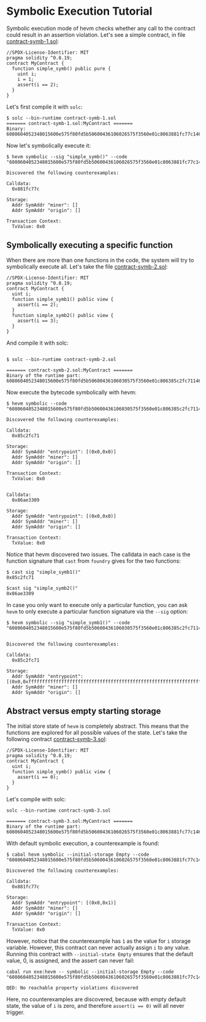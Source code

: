 # Symbolic Execution Tutorial

Symbolic execution mode of hevm checks whether any call to the contract could
result in an assertion violation. Let's see a simple contract, in file
[contract-symb-1.sol](code_examples/contract-symb-1.sol):

```solidity
//SPDX-License-Identifier: MIT
pragma solidity ^0.8.19;
contract MyContract {
  function simple_symb() public pure {
    uint i;
    i = 1;
    assert(i == 2);
  }
}
```

Let's first compile it with `solc`:

```shell
$ solc --bin-runtime contract-symb-1.sol
======= contract-symb-1.sol:MyContract =======
Binary:
6080604052348015600e575f80fd5b50600436106026575f3560e01c8063881fc77c14602a575b5f80fd5b60306032565b005b5f600190506002811460455760446048565b5b50565b7f4e487b71000000000000000000000000000000000000000000000000000000005f52600160045260245ffdfea26469706673582212202bc2d2c44310edeba83b816dca9ef8abcc9cc1c775bae801b393bf4d5ff2d32364736f6c63430008180033
```

Now let's symbolically execute it:
```shell
$ hevm symbolic --sig "simple_symb()" --code "6080604052348015600e575f80fd5b50600436106026575f3560e01c8063881fc77c14602a575b5f80fd5b60306032565b005b5f600190506002811460455760446048565b5b50565b7f4e487b71000000000000000000000000000000000000000000000000000000005f52600160045260245ffdfea26469706673582212202bc2d2c44310edeba83b816dca9ef8abcc9cc1c775bae801b393bf4d5ff2d32364736f6c63430008180033"

Discovered the following counterexamples:

Calldata:
  0x881fc77c

Storage:
  Addr SymAddr "miner": []
  Addr SymAddr "origin": []

Transaction Context:
  TxValue: 0x0
```

## Symbolically executing a specific function

When there are more than one functions in the code, the system will try to
symbolically execute all. Let's take the file
[contract-symb-2.sol](code_examples/contract-symb-2.sol):
```solidity
//SPDX-License-Identifier: MIT
pragma solidity ^0.8.19;
contract MyContract {
  uint i;
  function simple_symb1() public view {
    assert(i == 2);
  }
  function simple_symb2() public view {
    assert(i == 3);
  }
}
```

And compile it with solc:

```shell

$ solc --bin-runtime contract-symb-2.sol

======= contract-symb-2.sol:MyContract =======
Binary of the runtime part:
6080604052348015600e575f80fd5b50600436106030575f3560e01c806385c2fc7114603457806386ae330914603c575b5f80fd5b603a6044565b005b60426055565b005b60025f541460535760526066565b5b565b60035f541460645760636066565b5b565b7f4e487b71000000000000000000000000000000000000000000000000000000005f52600160045260245ffdfea2646970667358221220d70d3cfe85d6f0c8a34ce660d76d7f933db353e59397674009e3a3d982275d7e64736f6c63430008180033
```

Now execute the bytecode symbolically with hevm:

```shell
$ hevm symbolic --code "6080604052348015600e575f80fd5b50600436106030575f3560e01c806385c2fc7114603457806386ae330914603c575b5f80fd5b603a6044565b005b60426055565b005b60025f541460535760526066565b5b565b60035f541460645760636066565b5b565b7f4e487b71000000000000000000000000000000000000000000000000000000005f52600160045260245ffdfea2646970667358221220d70d3cfe85d6f0c8a34ce660d76d7f933db353e59397674009e3a3d982275d7e64736f6c63430008180033"

Discovered the following counterexamples:

Calldata:
  0x85c2fc71

Storage:
  Addr SymAddr "entrypoint": [(0x0,0x0)]
  Addr SymAddr "miner": []
  Addr SymAddr "origin": []

Transaction Context:
  TxValue: 0x0


Calldata:
  0x86ae3309

Storage:
  Addr SymAddr "entrypoint": [(0x0,0x0)]
  Addr SymAddr "miner": []
  Addr SymAddr "origin": []

Transaction Context:
  TxValue: 0x0
```

Notice that hevm discovered two issues. The calldata in each case is the function
signature that `cast` from `foundry` gives for the two functions:

```shell
$ cast sig "simple_symb1()"
0x85c2fc71

$cast sig "simple_symb2()"
0x86ae3309
```

In case you only want to execute only a particular function, you can ask `hevm`
to only execute a particular function signature via the `--sig` option:

```shell
$ hevm symbolic --sig "simple_symb1()" --code "6080604052348015600e575f80fd5b50600436106030575f3560e01c806385c2fc7114603457806386ae330914603c575b5f80fd5b603a6044565b005b60426055565b005b60025f541460535760526066565b5b565b60035f541460645760636066565b5b565b7f4e487b71000000000000000000000000000000000000000000000000000000005f52600160045260245ffdfea2646970667358221220d70d3cfe85d6f0c8a34ce660d76d7f933db353e59397674009e3a3d982275d7e64736f6c63430008180033"


Discovered the following counterexamples:

Calldata:
  0x85c2fc71

Storage:
  Addr SymAddr "entrypoint": [(0x0,0xffffffffffffffffffffffffffffffffffffffffffffffffffffffffffffffff)]
  Addr SymAddr "miner": []
  Addr SymAddr "origin": []
```


## Abstract versus empty starting storage

The initial store state of `hevm` is completely abstract. This means that the
functions are explored for all possible values of the state. Let's take the
following contract [contract-symb-3.sol](code_examples/contract-symb-3.sol):

```solidity
//SPDX-License-Identifier: MIT
pragma solidity ^0.8.19;
contract MyContract {
  uint i;
  function simple_symb() public view {
    assert(i == 0);
  }
}
```

Let's compile with solc:

```shell
solc --bin-runtime contract-symb-3.sol

======= contract-symb-3.sol:MyContract =======
Binary of the runtime part:
6080604052348015600e575f80fd5b50600436106026575f3560e01c8063881fc77c14602a575b5f80fd5b60306032565b005b5f805414604057603f6042565b5b565b7f4e487b71000000000000000000000000000000000000000000000000000000005f52600160045260245ffdfea2646970667358221220cf838a7ff084e553805b9b56decd46ea37363e97e26405b2409d22cb905de0e664736f6c63430008180033
```

With default symbolic execution, a counterexample is found:

```shell
$ cabal hevm symbolic --initial-storage Empty --code "6080604052348015600e575f80fd5b50600436106026575f3560e01c8063881fc77c14602a575b5f80fd5b60306032565b005b5f805414604057603f6042565b5b565b7f4e487b71000000000000000000000000000000000000000000000000000000005f52600160045260245ffdfea2646970667358221220cf838a7ff084e553805b9b56decd46ea37363e97e26405b2409d22cb905de0e664736f6c63430008180033"

Discovered the following counterexamples:

Calldata:
  0x881fc77c

Storage:
  Addr SymAddr "entrypoint": [(0x0,0x1)]
  Addr SymAddr "miner": []
  Addr SymAddr "origin": []

Transaction Context:
  TxValue: 0x0
```

However, notice that the counterexample has `1` as the value for `i` storage
variable. However, this contract can never actually assign `i` to any value.
Running this contract with `--initial-state Empty` ensures that the default
value, 0, is assigned, and the assert can never fail:

```shell
cabal run exe:hevm -- symbolic --initial-storage Empty --code "6080604052348015600e575f80fd5b50600436106026575f3560e01c8063881fc77c14602a575b5f80fd5b60306032565b005b5f805414604057603f6042565b5b565b7f4e487b71000000000000000000000000000000000000000000000000000000005f52600160045260245ffdfea2646970667358221220cf838a7ff084e553805b9b56decd46ea37363e97e26405b2409d22cb905de0e664736f6c63430008180033"

QED: No reachable property violations discovered
```

Here, no counterexamples are discovered, because with empty default state, the
value of `i` is zero, and therefore `assert(i == 0)` will all never trigger.
